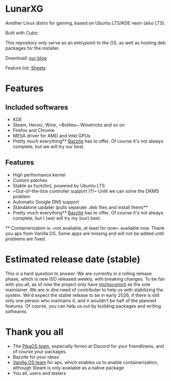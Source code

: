 # LunarXG
Another Linux distro for gaming, based on Ubuntu LTS/KDE neon (also LTS).

Built with Cubic

This repository only serve as an entrypoint to the OS, as well as hosting deb packages for the installer.

Download: [our blog](https://lunarxg.blogspot.com/)

Feature list: [Sheets](https://docs.google.com/spreadsheets/d/1wKk-0dvnGB0Ja7vv5-luP0XeHk3fN2zPTNZ8jDKoaEc/edit?usp=sharing)

# Features
## Included softwares
- KDE
- Steam, Heroic, Wine, ~Bottles~ Winetricks and so on
- Firefox and Chrome
- MESA driver for AMD and Intel GPUs
- Pretty much everything** [Bazzite](https://github.com/ublue-os/bazzite) has to offer. Of course it's not always complete, but we will try our best.


## Features
- High performance kernel
- Custom patches
- Stable as fuck(tm), powered by Ubuntu LTS
- ~Out-of-the-box controller support (?)~ Until we can solve the DKMS problem
- Automatic Google DNS support
- Standalone updater (pulls separate .deb files and install them)**
- Pretty much everything** [Bazzite](https://github.com/ublue-os/bazzite) has to offer. Of course it's not always complete, but I (we) will try my (our) best.

** Containerization is ~not available, at least for now~ available now. Thank you apx from Vanilla OS. Some apps are missing and will not be added until problems are fixed.

# Estimated release date (stable)
This is a hard question to answer. We are currently in a rolling release phase, which is new ISO released weekly, with breaking changes. To be fair with you all, as of now the project only have [imchocomint](https://github.com/imchocomint) as the sole maintainer. We are in dire need of contributer to help us with stabilizing the system. We'd expect the stable release to be in early 2026, if there is still only one person who maintains it, and it wouldn't be half of the planned features. Of course, you can help us out by building packages and writing softwares.

# Thank you all
- The [PikaOS team](https://wiki.pika-os.com/en/home), especially ferreo at Discord for your friendliness, and of course your packages.
- Bazzite for your ideas
- [Vanilla OS team](https://vanillaos.org/) for apx, which enables us to enable containerization, although Steam is only available as a native package
- You all, users and testers

